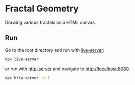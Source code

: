 # Fractal Geometry

Drawing various fractals on a HTML canvas.

## Run

Go to the root directory and run with [live-server](https://www.npmjs.com/package/live-server):

```sh
npx live-server
```

or run with [http-server](https://www.npmjs.com/package/http-server) and navigate to [http://localhost:8080](http://localhost:8080).

```sh
npx http-server -c-1
```

